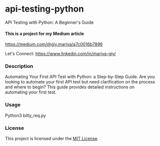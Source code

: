 # api-testing-python
API Testing with Python: A Beginner's Guide

#### This is a project for my Medium article
https://medium.com/@giy.mariya/a7c0016b7896

Let's Connect: https://www.linkedin.com/in/mariya-giy/

### Description
Automating Your First API Test with Python: a Step-by-Step Guide. Are you looking to automate your first API test but need clarification on the process and where to begin? This guide provides detailed instructions on automating your first test.

### Usage

Python3 bitly_req.py


### License

This project is licensed under the [MIT License](LICENSE.md).
